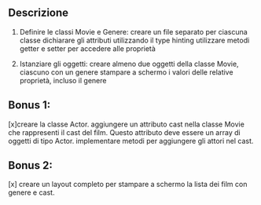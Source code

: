 ## Descrizione

1. Definire le classi Movie e Genere:
 creare un file separato per ciascuna classe
 dichiarare gli attributi utilizzando il type hinting
 utilizzare metodi getter e setter per accedere alle proprietà

2. Istanziare gli oggetti:
creare almeno due oggetti della classe Movie, ciascuno con un genere
stampare a schermo i valori delle relative proprietà, incluso il genere

## Bonus 1:
[x]creare la classe Actor.
aggiungere un attributo cast nella classe Movie che rappresenti il cast del film. Questo attributo deve essere un array di oggetti di tipo Actor.
implementare metodi per aggiungere gli attori nel cast.

## Bonus 2:
[x] creare un layout completo per stampare a schermo la lista dei film con genere e cast.